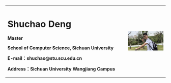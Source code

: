 <div>
<table border="0">
  <tr>
    <td>
      <h1>Shuchao Deng</h1>
      <p><b>Master</b></p>
      <p><b>School of Computer Science, Sichuan University</b></p>
      <p><b>E-mail：shuchao@stu.scu.edu.cn</b></p>
      <p><b>Address：Sichuan University Wangjiang Campus</b></p>
    </td>
    <td width="25%">
      <img src="/shuchao.jpg" width="100%">
    </td>
  </tr>
</table>
</div>
